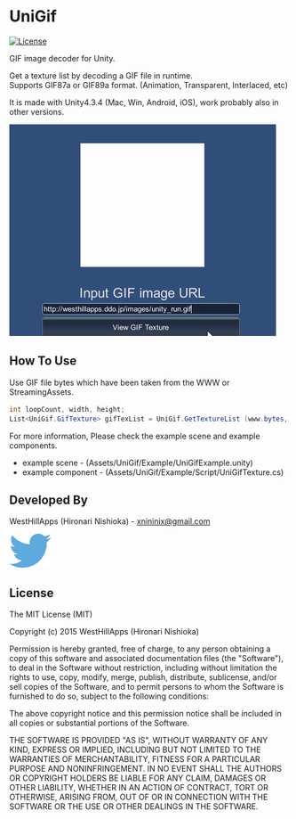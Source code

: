 UniGif
======

[![License](https://img.shields.io/badge/license-MIT-blue.svg?style=flat)](http://opensource.org/licenses/mit-license.php)

GIF image decoder for Unity.  

Get a texture list by decoding a GIF file in runtime.  
Supports GIF87a or GIF89a format. (Animation, Transparent, Interlaced, etc)  

It is made with Unity4.3.4 (Mac, Win, Android, iOS), work probably also in other versions.

![GIFAnimSample](https://raw.githubusercontent.com/WestHillApps/westhillapps.github.io/master/res/unigif_sample.gif)

How To Use
-------
Use GIF file bytes which have been taken from the WWW or StreamingAssets.

```csharp
int loopCount, width, height;
List<UniGif.GifTexture> gifTexList = UniGif.GetTextureList (www.bytes, out loopCount, out width, out height);
```

For more information, Please check the example scene and example components.  
* example scene - (Assets/UniGif/Example/UniGifExample.unity)  
* example component - (Assets/UniGif/Example/Script/UniGifTexture.cs)

Developed By
-------
WestHillApps (Hironari Nishioka) - <xnininix@gmail.com>

<a href="https://twitter.com/westhillapps">
<img alt="Follow me on Twitter"
src="https://raw.githubusercontent.com/WestHillApps/westhillapps.github.io/master/res/twitter.png" width="75"/>
</a>

License
-------
The MIT License (MIT)

Copyright (c) 2015 WestHillApps (Hironari Nishioka)

Permission is hereby granted, free of charge, to any person obtaining a copy
of this software and associated documentation files (the "Software"), to deal
in the Software without restriction, including without limitation the rights
to use, copy, modify, merge, publish, distribute, sublicense, and/or sell
copies of the Software, and to permit persons to whom the Software is
furnished to do so, subject to the following conditions:

The above copyright notice and this permission notice shall be included in
all copies or substantial portions of the Software.

THE SOFTWARE IS PROVIDED "AS IS", WITHOUT WARRANTY OF ANY KIND, EXPRESS OR
IMPLIED, INCLUDING BUT NOT LIMITED TO THE WARRANTIES OF MERCHANTABILITY,
FITNESS FOR A PARTICULAR PURPOSE AND NONINFRINGEMENT. IN NO EVENT SHALL THE
AUTHORS OR COPYRIGHT HOLDERS BE LIABLE FOR ANY CLAIM, DAMAGES OR OTHER
LIABILITY, WHETHER IN AN ACTION OF CONTRACT, TORT OR OTHERWISE, ARISING FROM,
OUT OF OR IN CONNECTION WITH THE SOFTWARE OR THE USE OR OTHER DEALINGS IN
THE SOFTWARE.
